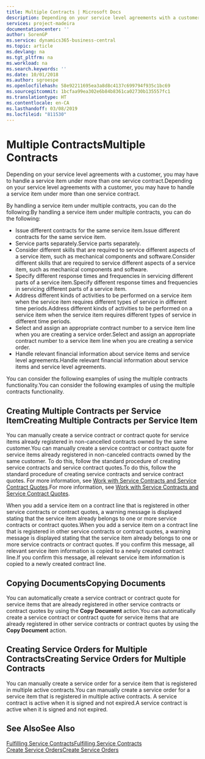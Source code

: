 ```yaml
---
title: Multiple Contracts | Microsoft Docs
description: Depending on your service level agreements with a customer, you may have to handle a service item under more than one service contract.
services: project-madeira
documentationcenter: ''
author: SorenGP
ms.service: dynamics365-business-central
ms.topic: article
ms.devlang: na
ms.tgt_pltfrm: na
ms.workload: na
ms.search.keywords: ''
ms.date: 10/01/2018
ms.author: sgroespe
ms.openlocfilehash: 58e92211695ea3a8d8c4137c699794f935c1bc69
ms.sourcegitcommit: 1bcfaa99ea302e6b84b8361ca02730b135557fc1
ms.translationtype: HT
ms.contentlocale: en-CA
ms.lasthandoff: 03/08/2019
ms.locfileid: "811530"
---
```

# <a name="multiple-contracts"></a><span data-ttu-id="486de-103">Multiple Contracts</span><span class="sxs-lookup"><span data-stu-id="486de-103">Multiple Contracts</span></span>
<span data-ttu-id="486de-104">Depending on your service level agreements with a customer, you may have to handle a service item under more than one service contract.</span><span class="sxs-lookup"><span data-stu-id="486de-104">Depending on your service level agreements with a customer, you may have to handle a service item under more than one service contract.</span></span>  
  
<span data-ttu-id="486de-105">By handling a service item under multiple contracts, you can do the following:</span><span class="sxs-lookup"><span data-stu-id="486de-105">By handling a service item under multiple contracts, you can do the following:</span></span>  
  
* <span data-ttu-id="486de-106">Issue different contracts for the same service item.</span><span class="sxs-lookup"><span data-stu-id="486de-106">Issue different contracts for the same service item.</span></span>  
* <span data-ttu-id="486de-107">Service parts separately.</span><span class="sxs-lookup"><span data-stu-id="486de-107">Service parts separately.</span></span>  
* <span data-ttu-id="486de-108">Consider different skills that are required to service different aspects of a service item, such as mechanical components and software.</span><span class="sxs-lookup"><span data-stu-id="486de-108">Consider different skills that are required to service different aspects of a service item, such as mechanical components and software.</span></span>  
* <span data-ttu-id="486de-109">Specify different response times and frequencies in servicing different parts of a service item.</span><span class="sxs-lookup"><span data-stu-id="486de-109">Specify different response times and frequencies in servicing different parts of a service item.</span></span>  
* <span data-ttu-id="486de-110">Address different kinds of activities to be performed on a service item when the service item requires different types of service in different time periods.</span><span class="sxs-lookup"><span data-stu-id="486de-110">Address different kinds of activities to be performed on a service item when the service item requires different types of service in different time periods.</span></span>  
* <span data-ttu-id="486de-111">Select and assign an appropriate contract number to a service item line when you are creating a service order.</span><span class="sxs-lookup"><span data-stu-id="486de-111">Select and assign an appropriate contract number to a service item line when you are creating a service order.</span></span>  
* <span data-ttu-id="486de-112">Handle relevant financial information about service items and service level agreements.</span><span class="sxs-lookup"><span data-stu-id="486de-112">Handle relevant financial information about service items and service level agreements.</span></span>  
  
<span data-ttu-id="486de-113">You can consider the following examples of using the multiple contracts functionality.</span><span class="sxs-lookup"><span data-stu-id="486de-113">You can consider the following examples of using the multiple contracts functionality.</span></span>  
  
## <a name="creating-multiple-contracts-per-service-item"></a><span data-ttu-id="486de-114">Creating Multiple Contracts per Service Item</span><span class="sxs-lookup"><span data-stu-id="486de-114">Creating Multiple Contracts per Service Item</span></span>  
<span data-ttu-id="486de-115">You can manually create a service contract or contract quote for service items already registered in non-cancelled contracts owned by the same customer.</span><span class="sxs-lookup"><span data-stu-id="486de-115">You can manually create a service contract or contract quote for service items already registered in non-canceled contracts owned by the same customer.</span></span> <span data-ttu-id="486de-116">To do this, follow the standard procedure of creating service contracts and service contract quotes.</span><span class="sxs-lookup"><span data-stu-id="486de-116">To do this, follow the standard procedure of creating service contracts and service contract quotes.</span></span> <span data-ttu-id="486de-117">For more information, see [Work with Service Contracts and Service Contract Quotes](service-how-to-create-service-contracts-and-service-contract-quotes.md).</span><span class="sxs-lookup"><span data-stu-id="486de-117">For more information, see [Work with Service Contracts and Service Contract Quotes](service-how-to-create-service-contracts-and-service-contract-quotes.md).</span></span>  
  
<span data-ttu-id="486de-118">When you add a service item on a contract line that is registered in other service contracts or contract quotes, a warning message is displayed stating that the service item already belongs to one or more service contracts or contract quotes.</span><span class="sxs-lookup"><span data-stu-id="486de-118">When you add a service item on a contract line that is registered in other service contracts or contract quotes, a warning message is displayed stating that the service item already belongs to one or more service contracts or contract quotes.</span></span> <span data-ttu-id="486de-119">If you confirm this message, all relevant service item information is copied to a newly created contract line.</span><span class="sxs-lookup"><span data-stu-id="486de-119">If you confirm this message, all relevant service item information is copied to a newly created contract line.</span></span>  
  
## <a name="copying-documents"></a><span data-ttu-id="486de-120">Copying Documents</span><span class="sxs-lookup"><span data-stu-id="486de-120">Copying Documents</span></span>  
<span data-ttu-id="486de-121">You can automatically create a service contract or contract quote for service items that are already registered in other service contracts or contract quotes by using the **Copy Document** action.</span><span class="sxs-lookup"><span data-stu-id="486de-121">You can automatically create a service contract or contract quote for service items that are already registered in other service contracts or contract quotes by using the **Copy Document** action.</span></span>  
  
## <a name="creating-service-orders-for-multiple-contracts"></a><span data-ttu-id="486de-122">Creating Service Orders for Multiple Contracts</span><span class="sxs-lookup"><span data-stu-id="486de-122">Creating Service Orders for Multiple Contracts</span></span>  
<span data-ttu-id="486de-123">You can manually create a service order for a service item that is registered in multiple active contracts.</span><span class="sxs-lookup"><span data-stu-id="486de-123">You can manually create a service order for a service item that is registered in multiple active contracts.</span></span> <span data-ttu-id="486de-124">A service contract is active when it is signed and not expired.</span><span class="sxs-lookup"><span data-stu-id="486de-124">A service contract is active when it is signed and not expired.</span></span>  
  
## <a name="see-also"></a><span data-ttu-id="486de-125">See Also</span><span class="sxs-lookup"><span data-stu-id="486de-125">See Also</span></span>  
[<span data-ttu-id="486de-126">Fulfilling Service Contracts</span><span class="sxs-lookup"><span data-stu-id="486de-126">Fulfilling Service Contracts</span></span>](service-fulfill-service-contracts.md)  
[<span data-ttu-id="486de-127">Create Service Orders</span><span class="sxs-lookup"><span data-stu-id="486de-127">Create Service Orders</span></span>](service-how-to-create-service-orders.md)  
